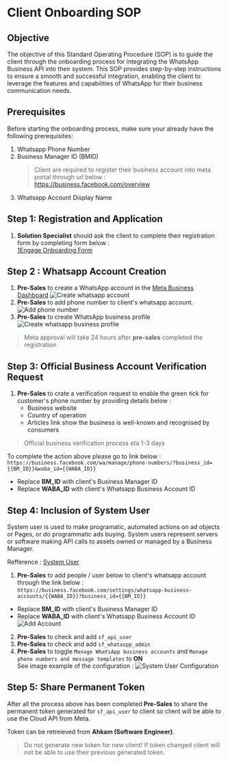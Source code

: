 # Client Onboarding SOP

## Objective

The objective of this Standard Operating Procedure (SOP) is to guide the client through the onboarding process for integrating the WhatsApp Business API into their system. This SOP provides step-by-step instructions to ensure a smooth and successful integration, enabling the client to leverage the features and capabilities of WhatsApp for their business communication needs.

## Prerequisites

Before starting the onboarding process, make sure your already have the following prerequisites:

1. Whatsapp Phone Number
2. Business Manager ID (BMID)
   >Client are required to register their business account into meta portal through url below : 
   https://business.facebook.com/overview
3. Whatsapp Account Display Name

## Step 1: Registration and Application

1. **Solution Specialist** should ask the client to complete their registration form by completing form below :  \
[1Engage Onboarding Form](https://forms.gle/LzDUjtnEuJwEKb6R8)

## Step 2 : Whatsapp Account Creation

1. **Pre-Sales** to create a WhatsApp account in the [Meta Business Dashboard](https://business.facebook.com/settings/whatsapp-business-accounts/103223332827143?business_id=504928500103856)
![Create whatsapp account](https://i.ibb.co/djpW2KJ/Screenshot-2023-06-26-at-17-09-20.png)
2. **Pre-Sales** to add phone number to client's whatsapp account.\
![Add phone number](https://i.ibb.co/sWDZhH9/Screenshot-2023-06-26-at-17-22-16.png)
3. **Pre-Sales** to create WhatsApp business profile
![Create whatsapp business profile](https://i.ibb.co/CB4W1dg/Screenshot-2023-06-26-at-20-26-10.png)
>Meta approval will take 24 hours after **pre-sales** completed the registration

## Step 3: Official Business Account Verification Request

1. **Pre-Sales** to crate a verification request to enable the green tick for customer's phone number by providing details below :
   - Business website
   - Country of operation
   - Articles link show the business is well-known and recognised by consumers

>Official business verification process eta 1-3 days

To complete the action above please go to link below :\
`https://business.facebook.com/wa/manage/phone-numbers/?business_id={{BM_ID}}&waba_id={{WABA_ID}}`

- Replace **BM_ID** with client's Business Manager ID
- Replace **WABA_ID** with client's Whatsapp Business Account ID

## Step 4: Inclusion of System User

System user is used to make programatic, automated actions on ad objects or Pages, or do programmatic ads buying. System users represent servers or software making API calls to assets owned or managed by a Business Manager.

Refference : [System User](https://developers.facebook.com/docs/marketing-api/system-users/)

1. **Pre-Sales** to add people / user below to client's whatsapp account through the link below :
`https://business.facebook.com/settings/whatsapp-business-accounts/{{WABA_ID}}?business_id={{BM_ID}}`
- Replace **BM_ID** with client's Business Manager ID
- Replace **WABA_ID** with client's Whatsapp Business Account ID
![Add Account ](https://i.ibb.co/VVJDnsv/Screenshot-2023-07-03-at-00-02-42.png)

2. **Pre-Sales** to check and add `sf_api_user`
3. **Pre-Sales** to check and add `sf_whataspp_admin`
4. **Pre-Sales** to toggle `Manage WhatsApp business accounts` and `Manage phone numbers and message templates` to **ON**\
See image example of the configuration :
![System User Configuration](https://i.ibb.co/ns1y28Q/Screenshot-2023-07-03-at-00-11-29.png)

## Step 5: Share Permanent Token

After all the process above has been completed **Pre-Sales** to share the permanent token generated for `sf_api_user` to client so client will be able to use the Cloud API from Meta.

Token can be retreieved from **Ahkam (Software Engineer)**.
>Do not generate new token for new client! If token changed client will not be able to use their previous generated token.
